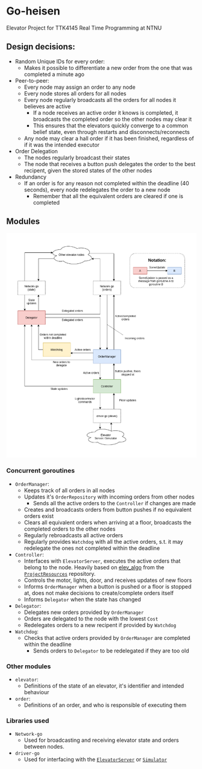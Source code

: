 # Go-heisen
Elevator Project for TTK4145 Real Time Programming at NTNU

## Design decisions:
- Random Unique IDs for every order:
    - Makes it possible to differentiate a new order from the one that was completed a minute ago
- Peer-to-peer: 
    - Every node may assign an order to any node
    - Every node stores all orders for all nodes
    - Every node regularly broadcasts all the orders for all nodes it believes are active
        - If a node receives an active order it knows is completed, it broadcasts the completed order so the other nodes may clear it
        - This ensures that the elevators quickly converge to a common belief state, even through restarts and disconnects/reconnects
    - Any node may clear a hall order if it has been finished, regardless of if it was the intended executor
- Order Delegation
    - The nodes regularly broadcast their states
    - The node that receives a button push delegates the order to the best recipent, given the stored states of the other nodes
- Redundancy
    - If an order is for any reason not completed within the deadline (40 seconds), every node redelegates the order to a new node
        - Remember that all the equivalent orders are cleared if one is completed

## Modules
![Module Diagram](ModuleDiagram.png "Modules and communication")
### Concurrent goroutines
- `OrderManager`:
  - Keeps track of all orders in all nodes
  - Updates it's `OrderRepository` with incoming orders from other nodes
    - Sends all the active orders to the `Controller` if changes are made
  - Creates and broadcasts orders from button pushes if no equivalent orders exist
  - Clears all equivalent orders when arriving at a floor, broadcasts the completed orders to the other nodes
  - Regularly rebroadcasts all active orders
  - Regularly provides `Watchdog` with all the active orders, s.t. it may redelegate the ones not completed within the deadline
- `Controller`:
  - Interfaces with `ElevatorServer`, executes the active orders that belong to the node. Heavily based on [elev_algo](https://github.com/TTK4145/Project-resources/tree/master/elev_algo) from the [`ProjectResources`](https://github.com/TTK4145/Project-resources) repository.
  - Controls the motor, lights, door, and receives updates of new floors
  - Informs `OrderManager` when a button is pushed or a floor is stopped at, does not make decisions to create/complete orders itself
  - Informs `Delegator` when the state has changed
- `Delegator`:
  - Delegates new orders provided by `OrderManager`
  - Orders are delegated to the node with the lowest `Cost`
  - Redelegates orders to a new recipent if provided by `Watchdog` 
- `Watchdog`:
  - Checks that active orders provided by `OrderManager` are completed within the deadline
    - Sends orders to `Delegator` to be redelegated if they are too old
### Other modules
- `elevator`:
  - Definitions of the state of an elevator, it's identifier and intended behaviour
- `order`:
  - Definitions of an order, and who is responsible of executing them
### Libraries used
- `Network-go`
  - Used for broadcasting and receiving elevator state and orders between nodes.
- `driver-go`
  - Used for interfacing with the [`ElevatorServer`](https://github.com/TTK4145/) or [`Simulator`](https://github.com/TTK4145/Simulator-v2)

